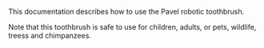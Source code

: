 This documentation describes how to use the Pavel robotic
toothbrush.

Note that this toothbrush is safe to use for children,
adults, or pets, wildlife, treess and chimpanzees.
